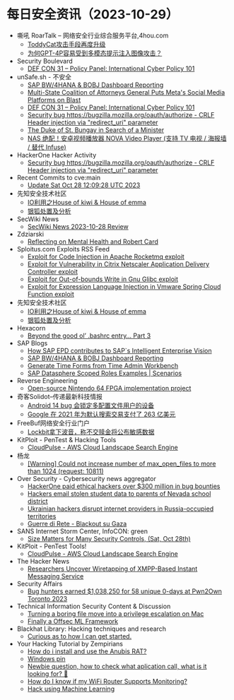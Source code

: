 # 每日安全资讯（2023-10-29）

- 嘶吼 RoarTalk – 网络安全行业综合服务平台,4hou.com
  - [ToddyCat攻击手段再度升级](https://www.4hou.com/posts/lk96)
  - [为何GPT-4P容易受到多模态提示注入图像攻击？](https://www.4hou.com/posts/m0W0)
- Security Boulevard
  - [DEF CON 31 – Policy Panel: International Cyber Policy 101](https://securityboulevard.com/2023/10/def-con-31-policy-panel-international-cyber-policy-101/)
- unSafe.sh - 不安全
  - [SAP BW/4HANA & BOBJ Dashboard Reporting](https://buaq.net/go-192760.html)
  - [Multi-State Coalition of Attorneys General Puts Meta's Social Media Platforms on Blast](https://buaq.net/go-192768.html)
  - [DEF CON 31 – Policy Panel: International Cyber Policy 101](https://buaq.net/go-192775.html)
  - [Security bug https://bugzilla.mozilla.org/oauth/authorize - CRLF Header injection via "redirect_uri" parameter](https://buaq.net/go-192757.html)
  - [The Duke of St. Bungay in Search of a Minister](https://buaq.net/go-192769.html)
  - [NAS 绝配！安卓视频播放器 NOVA Video Player (支持 TV 电视 / 海报墙 / 替代 Infuse)](https://buaq.net/go-192776.html)
- HackerOne Hacker Activity
  - [Security bug https://bugzilla.mozilla.org/oauth/authorize - CRLF Header injection via "redirect_uri" parameter](https://hackerone.com/reports/2147132)
- Recent Commits to cve:main
  - [Update Sat Oct 28 12:09:28 UTC 2023](https://github.com/trickest/cve/commit/0df41c2268070810d0b94895e5501550bcdef8d0)
- 先知安全技术社区
  - [IO利用之House of kiwi & House of emma](https://xz.aliyun.com/t/12934)
  - [银狐处置及分析](https://xz.aliyun.com/t/12933)
- SecWiki News
  - [SecWiki News 2023-10-28 Review](http://www.sec-wiki.com/?2023-10-28)
- Zdziarski
  - [Reflecting on Mental Health and Robert Card](https://www.zdziarski.com/blog/?p=12428)
- Sploitus.com Exploits RSS Feed
  - [Exploit for Code Injection in Apache Rocketmq exploit](https://sploitus.com/exploit?id=997F6BD5-8A6B-5FC4-B010-BD3E95E6BF75&utm_source=rss&utm_medium=rss)
  - [Exploit for Vulnerability in Citrix Netscaler Application Delivery Controller exploit](https://sploitus.com/exploit?id=7B95507C-B653-54C1-9230-04CB989ACD1A&utm_source=rss&utm_medium=rss)
  - [Exploit for Out-of-bounds Write in Gnu Glibc exploit](https://sploitus.com/exploit?id=BF4B712C-ADAD-5E36-ADED-0F179741F896&utm_source=rss&utm_medium=rss)
  - [Exploit for Expression Language Injection in Vmware Spring Cloud Function exploit](https://sploitus.com/exploit?id=9FAEDEC8-43AD-592A-A17C-BAF6F67FBF44&utm_source=rss&utm_medium=rss)
- 先知安全技术社区
  - [IO利用之House of kiwi & House of emma](https://xz.aliyun.com/t/12934)
  - [银狐处置及分析](https://xz.aliyun.com/t/12933)
- Hexacorn
  - [Beyond the good ol’ .bashrc entry… Part 3](https://www.hexacorn.com/blog/2023/10/28/beyond-the-good-ol-bashrc-entry-part-3/)
- SAP Blogs
  - [How SAP EPD contributes to SAP`s Intelligent Enterprise Vision](https://blogs.sap.com/2023/10/28/how-sap-epd-contributes-to-saps-intelligent-enterprise-vision/)
  - [SAP BW/4HANA & BOBJ Dashboard Reporting](https://blogs.sap.com/2023/10/28/sap-bw-4hana-bobj-dashboard-reporting/)
  - [Generate Time Forms from Time Admin Workbench](https://blogs.sap.com/2023/10/28/generate-time-forms-from-time-admin-workbench/)
  - [SAP Datasphere Scoped Roles Examples | Scenarios](https://blogs.sap.com/2023/10/28/sap-datasphere-scoped-roles-examples-scenarios/)
- Reverse Engineering
  - [Open-source Nintendo 64 FPGA implementation project](https://www.reddit.com/r/ReverseEngineering/comments/17ibjxv/opensource_nintendo_64_fpga_implementation_project/)
- 奇客Solidot–传递最新科技情报
  - [Android 14 bug 会锁定多配置文件用户的设备](https://www.solidot.org/story?sid=76470)
  - [Google 在 2021 年为默认搜索交易支付了 263 亿美元](https://www.solidot.org/story?sid=76469)
- FreeBuf网络安全行业门户
  - [Lockbit拿下波音，称不交赎金将公布敏感数据](https://www.freebuf.com/news/382167.html)
- KitPloit - PenTest & Hacking Tools
  - [CloudPulse - AWS Cloud Landscape Search Engine](http://www.kitploit.com/2023/10/cloudpulse-aws-cloud-landscape-search.html)
- 杨龙
  - [[Warning] Could not increase number of max_open_files to more than 1024 (request: 10811)](https://www.yanglong.pro/warning-could-not-increase-number-of-max_open_files-to-more-than-1024-request-10811/)
- Over Security - Cybersecurity news aggregator
  - [HackerOne paid ethical hackers over $300 million in bug bounties](https://www.bleepingcomputer.com/news/security/hackerone-paid-ethical-hackers-over-300-million-in-bug-bounties/)
  - [Hackers email stolen student data to parents of Nevada school district](https://www.bleepingcomputer.com/news/security/hackers-email-stolen-student-data-to-parents-of-nevada-school-district/)
  - [Ukrainian hackers disrupt internet providers in Russia-occupied territories](https://therecord.media/ukranian-hackers-disrupt-internet-providers-crimea)
  - [Guerre di Rete - Blackout su Gaza](https://guerredirete.substack.com/p/guerre-di-rete-blackout-su-gaza)
- SANS Internet Storm Center, InfoCON: green
  - [Size Matters for Many Security Controls, (Sat, Oct 28th)](https://isc.sans.edu/diary/rss/30352)
- KitPloit - PenTest Tools!
  - [CloudPulse - AWS Cloud Landscape Search Engine](http://www.kitploit.com/2023/10/cloudpulse-aws-cloud-landscape-search.html)
- The Hacker News
  - [Researchers Uncover Wiretapping of XMPP-Based Instant Messaging Service](https://thehackernews.com/2023/10/researchers-uncover-wiretapping-of-xmpp.html)
- Security Affairs
  - [Bug hunters earned $1,038,250 for 58 unique 0-days at Pwn2Own Toronto 2023](https://securityaffairs.com/153169/hacking/pwn2own-toronto-2023-ended.html)
- Technical Information Security Content & Discussion
  - [Turning a boring file move into a privilege escalation on Mac](https://www.reddit.com/r/netsec/comments/17ibj2e/turning_a_boring_file_move_into_a_privilege/)
  - [Finally a Offsec ML Framework](https://www.reddit.com/r/netsec/comments/17ietm0/finally_a_offsec_ml_framework/)
- Blackhat Library: Hacking techniques and research
  - [Curious as to how I can get started.](https://www.reddit.com/r/blackhat/comments/17i8gpi/curious_as_to_how_i_can_get_started/)
- Your Hacking Tutorial by Zempirians
  - [How do i install and use the Anubis RAT?](https://www.reddit.com/r/HowToHack/comments/17iie0x/how_do_i_install_and_use_the_anubis_rat/)
  - [Windows pin](https://www.reddit.com/r/HowToHack/comments/17i89jb/windows_pin/)
  - [Newbie question, how to check what aplication call, what is it looking for? 🤔](https://www.reddit.com/r/HowToHack/comments/17ijcyy/newbie_question_how_to_check_what_aplication_call/)
  - [How do I know if my WiFi Router Supports Monitoring?](https://www.reddit.com/r/HowToHack/comments/17i9fzp/how_do_i_know_if_my_wifi_router_supports/)
  - [Hack using Machine Learning](https://www.reddit.com/r/HowToHack/comments/17iafdh/hack_using_machine_learning/)
